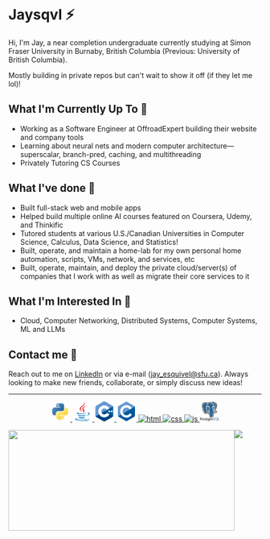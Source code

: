 # Jaysqvl ⚡

Hi, I'm Jay, a near completion undergraduate currently studying at Simon Fraser University in Burnaby, British Columbia (Previous: University of British Columbia).

Mostly building in private repos but can't wait to show it off (if they let me lol)!

## What I'm Currently Up To 👷

- Working as a Software Engineer at OffroadExpert building their website and company tools
- Learning about neural nets and modern computer architecture—superscalar, branch-pred, caching, and multithreading
- Privately Tutoring CS Courses

## What I've done 🐣

- Built full-stack web and mobile apps 
- Helped build multiple online AI courses featured on Coursera, Udemy, and Thinkific
- Tutored students at various U.S./Canadian Universities in Computer Science, Calculus, Data Science, and Statistics!
- Built, operate, and maintain a home-lab for my own personal home automation, scripts, VMs, network, and services, etc
- Built, operate, maintain, and deploy the private cloud/server(s) of companies that I work with as well as migrate their core services to it

## What I'm Interested In 🏢

- Cloud, Computer Networking, Distributed Systems, Computer Systems, ML and LLMs

## Contact me 📠

Reach out to me on [LinkedIn](https://www.linkedin.com/in/jaysqvl/) or via e-mail (jay_esquivel@sfu.ca). Always looking to make new friends, collaborate, or simply discuss new ideas!

---

<p align="center">
<a href="https://www.python.org" target="_blank" rel="noreferrer"> <img src="https://raw.githubusercontent.com/devicons/devicon/master/icons/python/python-original.svg" alt="python" width="40" height="40"/> </a> 
<a href="https://www.java.com" target="_blank" rel="noreferrer"> <img src="https://raw.githubusercontent.com/devicons/devicon/master/icons/java/java-original.svg" alt="java" width="40" height="40"/> </a>
<a href="https://www.w3schools.com/cpp/" target="_blank" rel="noreferrer"> <img src="https://raw.githubusercontent.com/devicons/devicon/master/icons/cplusplus/cplusplus-original.svg" alt="cplusplus" width="40" height="40"/> </a>
<a href="https://www.cprogramming.com/" target="_blank" rel="noreferrer"> <img src="https://raw.githubusercontent.com/devicons/devicon/master/icons/c/c-original.svg" alt="c" width="40" height="40"/> </a>
<a href="https://html.spec.whatwg.org/multipage/" target="_blank" rel="noreferrer"> <img src="https://cdn.jsdelivr.net/gh/devicons/devicon/icons/html5/html5-original-wordmark.svg" alt="html" width="40" height="40"/> </a> 
<a href="https://www.w3.org/Style/CSS/Overview.en.html" target="_blank" rel="noreferrer"> <img src="https://cdn.jsdelivr.net/gh/devicons/devicon/icons/css3/css3-original-wordmark.svg" alt="css" width="40" height="40"/> </a> 
<a href="https://www.javascript.com/" target="_blank" rel="noreferrer"> <img src="https://cdn.jsdelivr.net/gh/devicons/devicon/icons/javascript/javascript-original.svg" alt="js" width="40" height="40"/> </a>
<a href="https://www.postgresql.org" target="_blank" rel="noreferrer"> <img src="https://raw.githubusercontent.com/devicons/devicon/master/icons/postgresql/postgresql-original-wordmark.svg" alt="postgresql" width="40" height="40"/> </a> </p>

<div style="display: flex; flex-direction: row;" align="center">
 <img class="img" src="https://github-readme-stats-liard-sigma.vercel.app/api?username=jaysqvl&custom_title=Jays&nbsp;Activity&show_icons=true&count_private=true&theme=dark" width="450" height="200"/>
 <img class="img" src="https://github-readme-stats-liard-sigma.vercel.app/api/top-langs/?username=jaysqvl&hide_title=true&theme=dark&langs_count=10&layout=compact&exclude_repo=cs221,cs213" />
</div>
